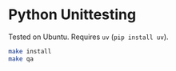 # Python Unittesting

Tested on Ubuntu. Requires `uv` (`pip install uv`).

```bash
make install
make qa
```
